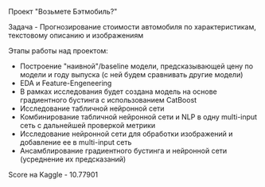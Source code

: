 
Проект "Возьмете Бэтмобиль?"

Задача - Прогнозирование стоимости автомобиля по характеристикам, текстовому описанию и изображениям

Этапы работы над проектом:

- Построение "наивной"/baseline модели, предсказывающей цену по модели и году выпуска (с ней будем сравнивать другие модели)
- EDA и Feature-Engeneering
- В рамках исследования будет создана модель на основе градиентного бустинга с использованием CatBoost
- Исследование табличной нейронной сети
- Комбинирование табличной нейронной сети и NLP в одну multi-input сеть с дальнейшей проверкой метрики
- Исследование нейронной сети для обработки изображений и добавление ее в multi-input сеть
- Ансамблирование градиентного бустинга и нейронной сети (усреднение их предсказаний)


Score на Kaggle - 10.77901
